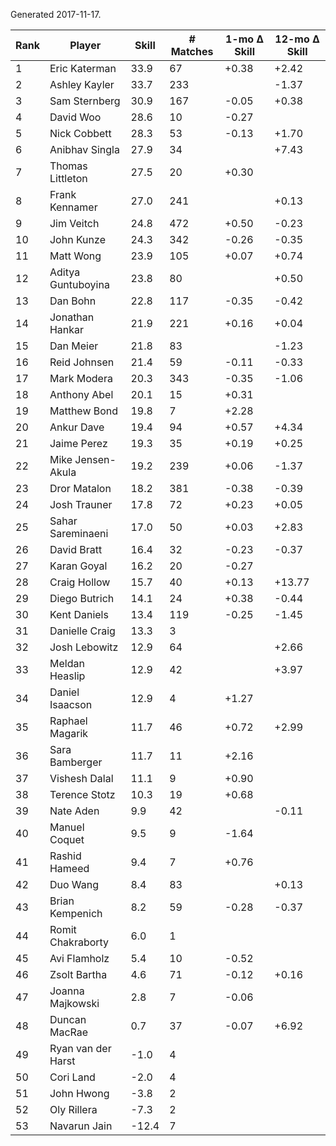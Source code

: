 Generated 2017-11-17.

| Rank | Player             | Skill | # Matches | 1-mo Δ Skill | 12-mo Δ Skill |
|------|--------------------|-------|-----------|--------------|---------------|
|    1 | Eric Katerman      |  33.9 |        67 |        +0.38 |         +2.42 |
|    2 | Ashley Kayler      |  33.7 |       233 |              |         -1.37 |
|    3 | Sam Sternberg      |  30.9 |       167 |        -0.05 |         +0.38 |
|    4 | David Woo          |  28.6 |        10 |        -0.27 |               |
|    5 | Nick Cobbett       |  28.3 |        53 |        -0.13 |         +1.70 |
|    6 | Anibhav Singla     |  27.9 |        34 |              |         +7.43 |
|    7 | Thomas Littleton   |  27.5 |        20 |        +0.30 |               |
|    8 | Frank Kennamer     |  27.0 |       241 |              |         +0.13 |
|    9 | Jim Veitch         |  24.8 |       472 |        +0.50 |         -0.23 |
|   10 | John Kunze         |  24.3 |       342 |        -0.26 |         -0.35 |
|   11 | Matt Wong          |  23.9 |       105 |        +0.07 |         +0.74 |
|   12 | Aditya Guntuboyina |  23.8 |        80 |              |         +0.50 |
|   13 | Dan Bohn           |  22.8 |       117 |        -0.35 |         -0.42 |
|   14 | Jonathan Hankar    |  21.9 |       221 |        +0.16 |         +0.04 |
|   15 | Dan Meier          |  21.8 |        83 |              |         -1.23 |
|   16 | Reid Johnsen       |  21.4 |        59 |        -0.11 |         -0.33 |
|   17 | Mark Modera        |  20.3 |       343 |        -0.35 |         -1.06 |
|   18 | Anthony Abel       |  20.1 |        15 |        +0.31 |               |
|   19 | Matthew Bond       |  19.8 |         7 |        +2.28 |               |
|   20 | Ankur Dave         |  19.4 |        94 |        +0.57 |         +4.34 |
|   21 | Jaime Perez        |  19.3 |        35 |        +0.19 |         +0.25 |
|   22 | Mike Jensen-Akula  |  19.2 |       239 |        +0.06 |         -1.37 |
|   23 | Dror Matalon       |  18.2 |       381 |        -0.38 |         -0.39 |
|   24 | Josh Trauner       |  17.8 |        72 |        +0.23 |         +0.05 |
|   25 | Sahar Sareminaeni  |  17.0 |        50 |        +0.03 |         +2.83 |
|   26 | David Bratt        |  16.4 |        32 |        -0.23 |         -0.37 |
|   27 | Karan Goyal        |  16.2 |        20 |        -0.27 |               |
|   28 | Craig Hollow       |  15.7 |        40 |        +0.13 |        +13.77 |
|   29 | Diego Butrich      |  14.1 |        24 |        +0.38 |         -0.44 |
|   30 | Kent Daniels       |  13.4 |       119 |        -0.25 |         -1.45 |
|   31 | Danielle Craig     |  13.3 |         3 |              |               |
|   32 | Josh Lebowitz      |  12.9 |        64 |              |         +2.66 |
|   33 | Meldan Heaslip     |  12.9 |        42 |              |         +3.97 |
|   34 | Daniel Isaacson    |  12.9 |         4 |        +1.27 |               |
|   35 | Raphael Magarik    |  11.7 |        46 |        +0.72 |         +2.99 |
|   36 | Sara Bamberger     |  11.7 |        11 |        +2.16 |               |
|   37 | Vishesh Dalal      |  11.1 |         9 |        +0.90 |               |
|   38 | Terence Stotz      |  10.3 |        19 |        +0.68 |               |
|   39 | Nate Aden          |   9.9 |        42 |              |         -0.11 |
|   40 | Manuel Coquet      |   9.5 |         9 |        -1.64 |               |
|   41 | Rashid Hameed      |   9.4 |         7 |        +0.76 |               |
|   42 | Duo Wang           |   8.4 |        83 |              |         +0.13 |
|   43 | Brian Kempenich    |   8.2 |        59 |        -0.28 |         -0.37 |
|   44 | Romit Chakraborty  |   6.0 |         1 |              |               |
|   45 | Avi Flamholz       |   5.4 |        10 |        -0.52 |               |
|   46 | Zsolt Bartha       |   4.6 |        71 |        -0.12 |         +0.16 |
|   47 | Joanna Majkowski   |   2.8 |         7 |        -0.06 |               |
|   48 | Duncan MacRae      |   0.7 |        37 |        -0.07 |         +6.92 |
|   49 | Ryan van der Harst |  -1.0 |         4 |              |               |
|   50 | Cori Land          |  -2.0 |         4 |              |               |
|   51 | John Hwong         |  -3.8 |         2 |              |               |
|   52 | Oly Rillera        |  -7.3 |         2 |              |               |
|   53 | Navarun Jain       | -12.4 |         7 |              |               |
